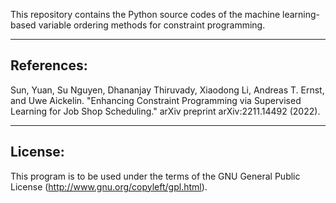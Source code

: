 This repository contains the Python source codes of the machine learning-based variable ordering methods for constraint programming.

----------------
References:
----------------
Sun, Yuan, Su Nguyen, Dhananjay Thiruvady, Xiaodong Li, Andreas T. Ernst, and Uwe Aickelin. "Enhancing Constraint Programming via Supervised Learning for Job Shop Scheduling." arXiv preprint arXiv:2211.14492 (2022).

---------------
License:
---------------
This program is to be used under the terms of the GNU General Public License 
(http://www.gnu.org/copyleft/gpl.html).

